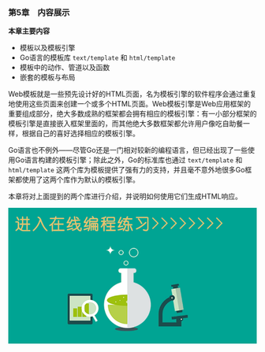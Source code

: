 ### 第5章　内容展示

**本章主要内容**

+ 模板以及模板引擎
+ Go语言的模板库 `text/template` 和 `html/template`
+ 模板中的动作、管道以及函数
+ 嵌套的模板与布局

Web模板就是一些预先设计好的HTML页面，名为模板引擎的软件程序会通过重复地使用这些页面来创建一个或多个HTML页面。Web模板引擎是Web应用框架的重要组成部分，绝大多数成熟的框架都会拥有相应的模板引擎：有一小部分框架的模板引擎是直接嵌入框架里面的，而其他绝大多数框架都允许用户像吃自助餐一样，根据自己的喜好选择相应的模板引擎。

Go语言也不例外——尽管Go还是一门相对较新的编程语言，但已经出现了一些使用Go语言构建的模板引擎；除此之外，Go的标准库也通过 `text/template` 和 `html/template` 这两个库为模板提供了强有力的支持，并且毫不意外地很多Go框架都使用了这两个库作为默认的模板引擎。

本章将对上面提到的两个库进行介绍，并说明如何使用它们生成HTML响应。

![202103130606A141.jpg](../images/202103130606A141.jpg)
